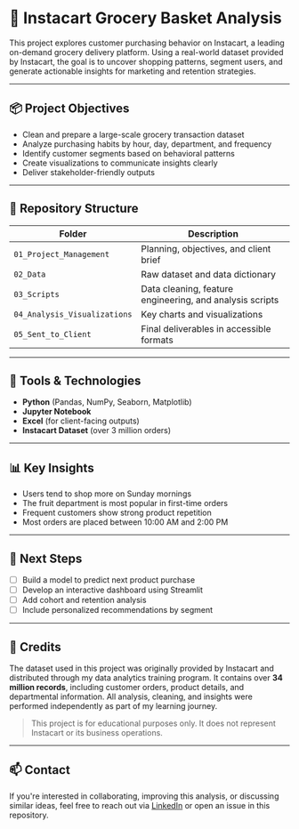 # 🛒 Instacart Grocery Basket Analysis

This project explores customer purchasing behavior on Instacart, a leading on-demand grocery delivery platform. Using a real-world dataset provided by Instacart, the goal is to uncover shopping patterns, segment users, and generate actionable insights for marketing and retention strategies.

---

## 📦 Project Objectives

- Clean and prepare a large-scale grocery transaction dataset
- Analyze purchasing habits by hour, day, department, and frequency
- Identify customer segments based on behavioral patterns
- Create visualizations to communicate insights clearly
- Deliver stakeholder-friendly outputs

---

## 📁 Repository Structure

| Folder                  | Description |
|-------------------------|-------------|
| `01_Project_Management` | Planning, objectives, and client brief |
| `02_Data`               | Raw dataset and data dictionary |
| `03_Scripts`            | Data cleaning, feature engineering, and analysis scripts |
| `04_Analysis_Visualizations` | Key charts and visualizations |
| `05_Sent_to_Client`     | Final deliverables in accessible formats |

---

## 🧪 Tools & Technologies

- **Python** (Pandas, NumPy, Seaborn, Matplotlib)
- **Jupyter Notebook**
- **Excel** (for client-facing outputs)
- **Instacart Dataset** (over 3 million orders)

---

## 📊 Key Insights

- Users tend to shop more on Sunday mornings
- The fruit department is most popular in first-time orders
- Frequent customers show strong product repetition
- Most orders are placed between 10:00 AM and 2:00 PM

---

## 🚀 Next Steps

- [ ] Build a model to predict next product purchase
- [ ] Develop an interactive dashboard using Streamlit
- [ ] Add cohort and retention analysis
- [ ] Include personalized recommendations by segment

---

## 📌 Credits

The dataset used in this project was originally provided by Instacart and distributed through my data analytics training program. It contains over **34 million records**, including customer orders, product details, and departmental information. All analysis, cleaning, and insights were performed independently as part of my learning journey.
> This project is for educational purposes only. It does not represent Instacart or its business operations.

---

## 📫 Contact

If you're interested in collaborating, improving this analysis, or discussing similar ideas, feel free to reach out via [LinkedIn](https://www.linkedin.com/in/eduardosanzd/) or open an issue in this repository.
